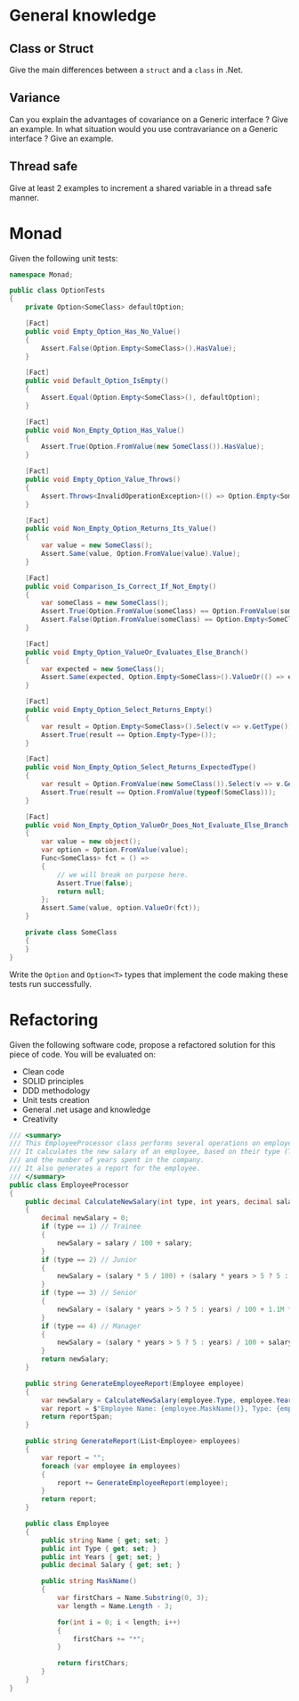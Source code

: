 # General knowledge

## Class or Struct
Give the main differences between a `struct` and a `class` in .Net.

## Variance
Can you explain the advantages of covariance on a Generic interface ? Give an example.
In what situation would you use contravariance on a Generic interface ? Give an example.

## Thread safe
Give at least 2 examples to increment a shared variable in a thread safe manner.

# Monad
Given the following unit tests:
```csharp
namespace Monad;

public class OptionTests
{
    private Option<SomeClass> defaultOption;

    [Fact]
    public void Empty_Option_Has_No_Value()
    {
        Assert.False(Option.Empty<SomeClass>().HasValue);
    }

    [Fact]
    public void Default_Option_IsEmpty()
    {
        Assert.Equal(Option.Empty<SomeClass>(), defaultOption);
    }

    [Fact]
    public void Non_Empty_Option_Has_Value()
    {
        Assert.True(Option.FromValue(new SomeClass()).HasValue);
    }

    [Fact]
    public void Empty_Option_Value_Throws()
    {
        Assert.Throws<InvalidOperationException>(() => Option.Empty<SomeClass>().Value);
    }

    [Fact]
    public void Non_Empty_Option_Returns_Its_Value()
    {
        var value = new SomeClass();
        Assert.Same(value, Option.FromValue(value).Value);
    }

    [Fact]
    public void Comparison_Is_Correct_If_Not_Empty()
    {
        var someClass = new SomeClass();
        Assert.True(Option.FromValue(someClass) == Option.FromValue(someClass));
        Assert.False(Option.FromValue(someClass) == Option.Empty<SomeClass>());
    }

    [Fact]
    public void Empty_Option_ValueOr_Evaluates_Else_Branch()
    {
        var expected = new SomeClass();
        Assert.Same(expected, Option.Empty<SomeClass>().ValueOr(() => expected));
    }

    [Fact]
    public void Empty_Option_Select_Returns_Empty()
    {
        var result = Option.Empty<SomeClass>().Select(v => v.GetType());
        Assert.True(result == Option.Empty<Type>());
    }

    [Fact]
    public void Non_Empty_Option_Select_Returns_ExpectedType()
    {
        var result = Option.FromValue(new SomeClass()).Select(v => v.GetType());
        Assert.True(result == Option.FromValue(typeof(SomeClass)));
    }

    [Fact]
    public void Non_Empty_Option_ValueOr_Does_Not_Evaluate_Else_Branch()
    {
        var value = new object();
        var option = Option.FromValue(value);
        Func<SomeClass> fct = () =>
        {
            // we will break on purpose here.
            Assert.True(false);
            return null;
        };
        Assert.Same(value, option.ValueOr(fct));
    }

    private class SomeClass
    {
    }
}
```
Write the `Option` and `Option<T>` types that implement the code making these tests run successfully.

# Refactoring
Given the following software code, propose a refactored solution for this piece of code.
You will be evaluated on:
* Clean code
* SOLID principles
* DDD methodology
* Unit tests creation
* General .net usage and knowledge
* Creativity
```csharp
/// <summary>
/// This EmployeeProcessor class performs several operations on employee objects.
/// It calculates the new salary of an employee, based on their type (Trainee, Junior, Senior, Manager) 
/// and the number of years spent in the company.
/// It also generates a report for the employee.
/// </summary>
public class EmployeeProcessor
{
    public decimal CalculateNewSalary(int type, int years, decimal salary)
    {
        decimal newSalary = 0;
        if (type == 1) // Trainee
        {
            newSalary = salary / 100 + salary;
        }
        if (type == 2) // Junior
        {
            newSalary = (salary * 5 / 100) + (salary * years > 5 ? 5 : years) / 100 + salary;
        }
        if (type == 3) // Senior
        {
            newSalary = (salary * years > 5 ? 5 : years) / 100 + 1.1M * salary;
        }
        if (type == 4) // Manager
        {
            newSalary = (salary * years > 5 ? 5 : years) / 100 + salary + (salary * 15 / 100);
        }
        return newSalary;
    }

    public string GenerateEmployeeReport(Employee employee)
    {
        var newSalary = CalculateNewSalary(employee.Type, employee.Years, employee.Salary);
        var report = $"Employee Name: {employee.MaskName()}, Type: {employee.Type.ToString()}, Years: {employee.Years}, Salary: {employee.Salary}, New Salary: {newSalary}";
        return reportSpan;
    }

    public string GenerateReport(List<Employee> employees)
    {
        var report = "";
        foreach (var employee in employees)
        {
            report += GenerateEmployeeReport(employee);
        }
        return report;
    }

    public class Employee
    {
        public string Name { get; set; }
        public int Type { get; set; }
        public int Years { get; set; }
        public decimal Salary { get; set; }

        public string MaskName()
        {
            var firstChars = Name.Substring(0, 3);
            var length = Name.Length - 3;

            for(int i = 0; i < length; i++)
            {
                firstChars += "*";
            }

            return firstChars;
        }
    }
}
```

